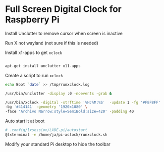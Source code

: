 # Full Screen Digital Clock for Raspberry Pi


Install Unclutter to remove cursor when screen is inactive

Run X not wayland (not sure if this is needed)

Install x1-apps to get `xclock`



```sh

apt-get install unclutter x11-apps
```


Create a script to run `xclock`


```sh
echo Boot `date` >> /tmp/runxclock.log

/usr/bin/unclutter -display :0 -noevents -grab &

/usr/bin/xclock -digital -strftime '%H:%M:%S'  -update 1 -fg '#F8F8FF' \
-bg '#414141' -geometry '1920x1080' \
-face 'Archivo Narrow:style=SemiBold:size=420' -padding 40
```


Auto start it at boot
```sh
# .config/lxsession/LXDE-pi/autostart
@lxterminal -e /home/ja/pi-xclock/runxclock.sh
```

Modify your standard Pi desktop to hide the toolbar




